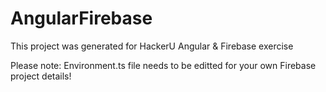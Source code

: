 # AngularFirebase

This project was generated for HackerU 
Angular & Firebase exercise


Please note: 
    Environment.ts file needs to be editted for your own 
    Firebase project details!